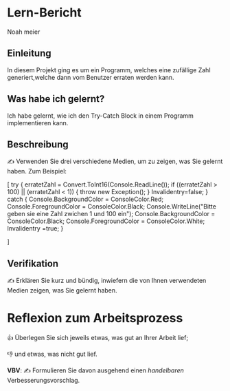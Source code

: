 # Lern-Bericht

Noah meier

## Einleitung

In diesem Projekt ging es um ein Programm, welches eine zufällige Zahl generiert,welche dann vom Benutzer erraten werden kann.

## Was habe ich gelernt?

Ich habe gelernt, wie ich den Try-Catch Block in einem Programm implementieren kann.

## Beschreibung

✍️ Verwenden Sie drei verschiedene Medien, um zu zeigen, was Sie gelernt haben. Zum Beispiel:

[
 try
                        {
                            erratetZahl = Convert.ToInt16(Console.ReadLine());
                            if ((erratetZahl > 100) || (erratetZahl < 1))
                            {
                                throw new Exception();
                            }
                            Invalidentry=false;
                        }
                        catch
                        {
                            Console.BackgroundColor = ConsoleColor.Red;
                            Console.ForegroundColor = ConsoleColor.Black;
                            Console.WriteLine("Bitte geben sie eine Zahl zwichen 1 und 100 ein");
                            Console.BackgroundColor = ConsoleColor.Black;
                            Console.ForegroundColor = ConsoleColor.White;
                            Invalidentry =true;
                        }

]

## Verifikation

✍️ Erklären Sie kurz und bündig, inwiefern die von Ihnen verwendeten Medien zeigen, was Sie gelernt haben.

# Reflexion zum Arbeitsprozess

👍 Überlegen Sie sich jeweils etwas, was gut an Ihrer Arbeit lief; 

👎 und etwas, was nicht gut lief.

**VBV**: ✍️ Formulieren Sie davon ausgehend einen *handelbaren* Verbesserungsvorschlag.
